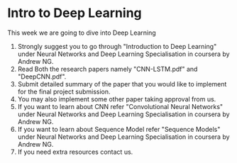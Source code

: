 # Intro to Deep Learning
This week we are going to dive into Deep Learning 

1. Strongly suggest you to go through "Introduction to Deep Learning" under Neural Networks and Deep Learning Specialisation in coursera by Andrew NG.
2. Read Both the research papers namely "CNN-LSTM.pdf" and "DeepCNN.pdf". 
3. Submit detailed summary of the paper that you would like to implement for the final project submission. 
4. You may also implement some other paper taking approval from us.
5. If you want to learn about CNN refer "Convolutional Neural Networks" under Neural Networks and Deep Learning Specialisation in coursera by Andrew NG.
6. If you want to learn about Sequence Model refer "Sequence Models" under Neural Networks and Deep Learning Specialisation in coursera by Andrew NG.
7. If you need extra resources contact us.

